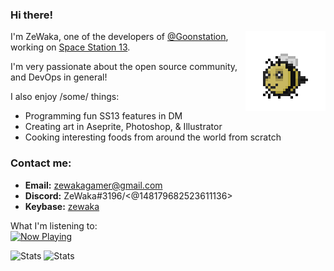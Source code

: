 
### Hi there!
<img align="right" src="https://raw.githubusercontent.com/ZeWaka/zewaka/master/beebob.gif"></img>
I'm ZeWaka, one of the developers of [@Goonstation](https://github.com/goonstation/goonstation), working on [Space Station 13](https://spacestation13.com). 

I'm very passionate about the open source community, and DevOps in general!

I also enjoy /some/ things:
- Programming fun SS13 features in DM
- Creating art in Aseprite, Photoshop, & Illustrator
- Cooking interesting foods from around the world from scratch

### Contact me:
- **Email:** zewakagamer@gmail.com
- **Discord:** ZeWaka#3196/<@148179682523611136>
- **Keybase:** [zewaka](https://keybase.io/zewaka)

What I'm listening to:<br>
<a href="https://now-playing-profile.zewaka.vercel.app/now-playing?open">
    <img src="https://now-playing-profile.zewaka.vercel.app/now-playing" width="280" height="64" alt="Now Playing">
</a>

![Stats](https://github-readme-stats.vercel.app/api/top-langs?username=zewaka&show_icons=true&theme=onedark&layout=compact&count_private=true)
![Stats](https://github-readme-stats.vercel.app/api?username=zewaka&show_icons=true&theme=onedark&layout=compact&count_private=true)
